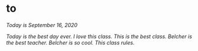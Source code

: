 <h1> to <h6>	Today is September 16, 2020
  <br> 
  <p> Today is the best day ever. I love this class. This is the best class. Belcher is the best teacher. Belcher is so cool. This class rules.
